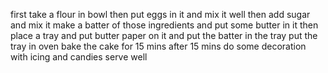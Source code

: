 first take a flour in bowl
then put eggs in it
and mix it well
then add sugar and mix it
make a batter of those ingredients
and put some butter in it
then place a tray and put butter paper on it 
and put the batter in the tray
put the tray in oven
bake the cake for 15 mins
after 15 mins
do some decoration with icing and candies
serve well